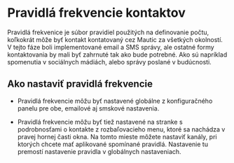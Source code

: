 # Pravidlá frekvencie kontaktov
Pravidlá frekvenice je súbor pravidiel použitých na definovanie počtu, koľkokrát môže byť kontakt kontatovaný cez Mautic za všetkých okolností. V tejto fáze boli implementované email a SMS správy, ale ostatné formy kontaktovania by mali byť zahrnuté tak ako bude potrebné. Ako sú napríklad spomenutia v sociálnych mádiách, alebo správy poslané v budúcnosti.

## Ako nastaviť pravidlá frekvencie

- Pravidlá frekvencie môžu byť nastavené globálne z konfiguračného panelu pre obe, emailové aj smskové nastavenia.

- Pravidlá frekvencie môžu byť tiež nastavené na stranke s podrobnosťami o kontakte z rozbaľovacieho menu, ktoré sa nachádza v pravej hornej časti okna. Na tomto mieste môžete nastaviť kanály, pri ktorých chcete mať aplikované spomínané pravidlá. Nastavenie tu premostí nastavenie pravidla v globálnych nastaveniach.

